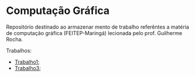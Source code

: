 # Computação Gráfica

Repositório destinado ao armazenar mento de trabalho referêntes a matéria de computação gráfica (FEITEP-Maringá) lecionada pelo prof. Guilherme Rocha.

Trabalhos:

- [Trabalho1](./trabalho1/trabalho1.md);
- [Trabalho3](./trabalho3/trabalho3.md);
